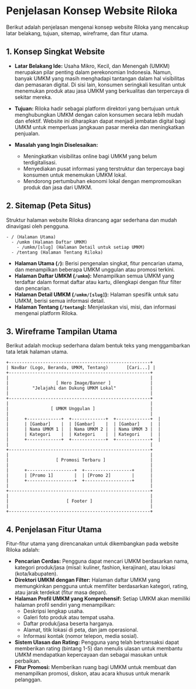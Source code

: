 # Penjelasan Konsep Website Riloka

Berikut adalah penjelasan mengenai konsep website Riloka yang mencakup latar belakang, tujuan, sitemap, wireframe, dan fitur utama.

## 1. Konsep Singkat Website

*   **Latar Belakang Ide:** Usaha Mikro, Kecil, dan Menengah (UMKM) merupakan pilar penting dalam perekonomian Indonesia. Namun, banyak UMKM yang masih menghadapi tantangan dalam hal visibilitas dan pemasaran digital. Di sisi lain, konsumen seringkali kesulitan untuk menemukan produk atau jasa UMKM yang berkualitas dan terpercaya di sekitar mereka.

*   **Tujuan:** Riloka hadir sebagai platform direktori yang bertujuan untuk menghubungkan UMKM dengan calon konsumen secara lebih mudah dan efektif. Website ini diharapkan dapat menjadi jembatan digital bagi UMKM untuk memperluas jangkauan pasar mereka dan meningkatkan penjualan.

*   **Masalah yang Ingin Diselesaikan:**
    *   Meningkatkan visibilitas online bagi UMKM yang belum terdigitalisasi.
    *   Menyediakan pusat informasi yang terstruktur dan terpercaya bagi konsumen untuk menemukan UMKM lokal.
    *   Mendorong pertumbuhan ekonomi lokal dengan mempromosikan produk dan jasa dari UMKM.

## 2. Sitemap (Peta Situs)

Struktur halaman website Riloka dirancang agar sederhana dan mudah dinavigasi oleh pengguna.

```
- / (Halaman Utama)
  - /umkm (Halaman Daftar UMKM)
    - /umkm/[slug] (Halaman Detail untuk setiap UMKM)
  - /tentang (Halaman Tentang Riloka)
```

*   **Halaman Utama (`/`):** Berisi pengenalan singkat, fitur pencarian utama, dan menampilkan beberapa UMKM unggulan atau promosi terkini.
*   **Halaman Daftar UMKM (`/umkm`):** Menampilkan semua UMKM yang terdaftar dalam format daftar atau kartu, dilengkapi dengan fitur filter dan pencarian.
*   **Halaman Detail UMKM (`/umkm/[slug]`):** Halaman spesifik untuk satu UMKM, berisi semua informasi detail.
*   **Halaman Tentang (`/tentang`):** Menjelaskan visi, misi, dan informasi mengenai platform Riloka.

## 3. Wireframe Tampilan Utama

Berikut adalah mockup sederhana dalam bentuk teks yang menggambarkan tata letak halaman utama.

```
+------------------------------------------------------+
| NavBar (Logo, Beranda, UMKM, Tentang)       [Cari...] |
+------------------------------------------------------+
|                                                      |
|                  [ Hero Image/Banner ]               |
|         "Jelajahi dan Dukung UMKM Lokal"             |
|                                                      |
+------------------------------------------------------+
|                                                      |
|                [ UMKM Unggulan ]                     |
|                                                      |
|      +-------------+  +-------------+  +-------------+  |
|      | [Gambar]    |  | [Gambar]    |  | [Gambar]    |  |
|      | Nama UMKM 1 |  | Nama UMKM 2 |  | Nama UMKM 3 |  |
|      | Kategori    |  | Kategori    |  | Kategori    |  |
|      +-------------+  +-------------+  +-------------+  |
|                                                      |
+------------------------------------------------------+
|                                                      |
|                  [ Promosi Terbaru ]                 |
|                                                      |
|      +------------------+  +------------------+      |
|      | [Promo 1]        |  | [Promo 2]        |      |
|      +------------------+  +------------------+      |
|                                                      |
+------------------------------------------------------+
|                                                      |
|                      [ Footer ]                      |
|                                                      |
+------------------------------------------------------+
```

## 4. Penjelasan Fitur Utama

Fitur-fitur utama yang direncanakan untuk dikembangkan pada website Riloka adalah:

*   **Pencarian Cerdas:** Pengguna dapat mencari UMKM berdasarkan nama, kategori produk/jasa (misal: kuliner, fashion, kerajinan), atau lokasi (kota/kabupaten).
*   **Direktori UMKM dengan Filter:** Halaman daftar UMKM yang memungkinkan pengguna untuk memfilter berdasarkan kategori, rating, atau jarak terdekat (fitur masa depan).
*   **Halaman Profil UMKM yang Komprehensif:** Setiap UMKM akan memiliki halaman profil sendiri yang menampilkan:
    *   Deskripsi lengkap usaha.
    *   Galeri foto produk atau tempat usaha.
    *   Daftar produk/jasa beserta harganya.
    *   Alamat, titik lokasi di peta, dan jam operasional.
    *   Informasi kontak (nomor telepon, media sosial).
*   **Sistem Ulasan dan Rating:** Pengguna yang telah bertransaksi dapat memberikan rating (bintang 1-5) dan menulis ulasan untuk membantu UMKM mendapatkan kepercayaan dan sebagai masukan untuk perbaikan.
*   **Fitur Promosi:** Memberikan ruang bagi UMKM untuk membuat dan menampilkan promosi, diskon, atau acara khusus untuk menarik pelanggan.
